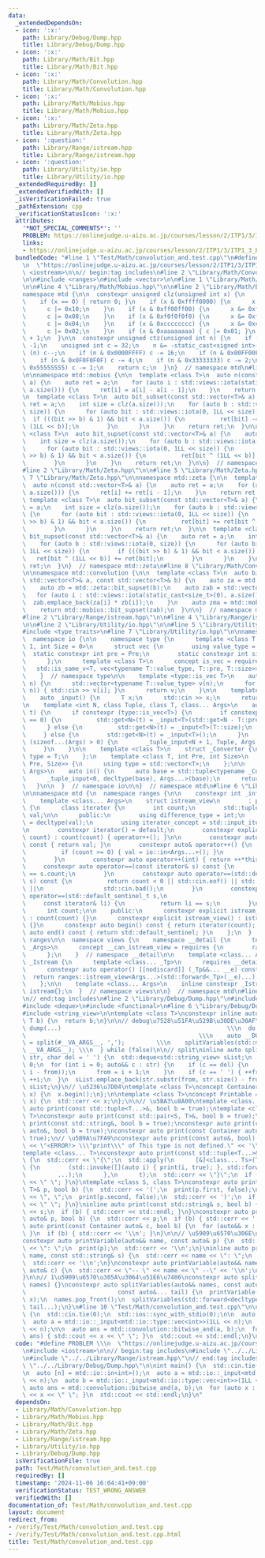```yaml
---
data:
  _extendedDependsOn:
  - icon: ':x:'
    path: Library/Debug/Dump.hpp
    title: Library/Debug/Dump.hpp
  - icon: ':x:'
    path: Library/Math/Bit.hpp
    title: Library/Math/Bit.hpp
  - icon: ':x:'
    path: Library/Math/Convolution.hpp
    title: Library/Math/Convolution.hpp
  - icon: ':x:'
    path: Library/Math/Mobius.hpp
    title: Library/Math/Mobius.hpp
  - icon: ':x:'
    path: Library/Math/Zeta.hpp
    title: Library/Math/Zeta.hpp
  - icon: ':question:'
    path: Library/Range/istream.hpp
    title: Library/Range/istream.hpp
  - icon: ':question:'
    path: Library/Utility/io.hpp
    title: Library/Utility/io.hpp
  _extendedRequiredBy: []
  _extendedVerifiedWith: []
  _isVerificationFailed: true
  _pathExtension: cpp
  _verificationStatusIcon: ':x:'
  attributes:
    '*NOT_SPECIAL_COMMENTS*': ''
    PROBLEM: https://onlinejudge.u-aizu.ac.jp/courses/lesson/2/ITP1/3/ITP1_3_B
    links:
    - https://onlinejudge.u-aizu.ac.jp/courses/lesson/2/ITP1/3/ITP1_3_B
  bundledCode: "#line 1 \"Test/Math/convolution_and.test.cpp\"\n#define PROBLEM \\\
    \n  \"https://onlinejudge.u-aizu.ac.jp/courses/lesson/2/ITP1/3/ITP1_3_B\"\n#include\
    \ <iostream>\n\n// begin:tag includes\n#line 2 \"Library/Math/Convolution.hpp\"\
    \n\n#include <ranges>\n#include <vector>\n\n#line 1 \"Library/Math/Mobius.hpp\"\
    \n\n#line 4 \"Library/Math/Mobius.hpp\"\n\n#line 2 \"Library/Math/Bit.hpp\"\n\n\
    namespace mtd {\n\n  constexpr unsigned clz(unsigned int x) {\n    int c = 0;\n\
    \    if (x == 0) { return 0; }\n    if (x & 0xffff0000) {\n      x &= 0xffff0000;\n\
    \      c |= 0x10;\n    }\n    if (x & 0xff00ff00) {\n      x &= 0xff00ff00;\n\
    \      c |= 0x08;\n    }\n    if (x & 0xf0f0f0f0) {\n      x &= 0xf0f0f0f0;\n\
    \      c |= 0x04;\n    }\n    if (x & 0xcccccccc) {\n      x &= 0xcccccccc;\n\
    \      c |= 0x02;\n    }\n    if (x & 0xaaaaaaaa) { c |= 0x01; }\n    return c\
    \ + 1;\n  }\n\n  constexpr unsigned ctz(unsigned int n) {\n    if (!n) return\
    \ -1;\n    unsigned int c = 32;\n    n &= -static_cast<signed int>(n);\n    if\
    \ (n) c--;\n    if (n & 0x0000FFFF) c -= 16;\n    if (n & 0x00FF00FF) c -= 8;\n\
    \    if (n & 0x0F0F0F0F) c -= 4;\n    if (n & 0x33333333) c -= 2;\n    if (n &\
    \ 0x55555555) c -= 1;\n    return c;\n  }\n}  // namespace mtd\n#line 6 \"Library/Math/Mobius.hpp\"\
    \n\nnamespace mtd::mobius {\n\n  template <class T>\n  auto n(const std::vector<T>&\
    \ a) {\n    auto ret = a;\n    for (auto i : std::views::iota(static_cast<size_t>(1),\
    \ a.size())) {\n      ret[i] = a[i] - a[i - 1];\n    }\n    return ret;\n  }\n\
    \n  template <class T>\n  auto bit_subset(const std::vector<T>& a) {\n    auto\
    \ ret = a;\n    int size = clz(a.size());\n    for (auto b : std::views::iota(0,\
    \ size)) {\n      for (auto bit : std::views::iota(0, 1LL << size)) {\n      \
    \  if (((bit >> b) & 1) && bit < a.size()) {\n          ret[bit] -= ret[bit ^\
    \ (1LL << b)];\n        }\n      }\n    }\n    return ret;\n  }\n\n  template\
    \ <class T>\n  auto bit_supset(const std::vector<T>& a) {\n    auto ret = a;\n\
    \    int size = clz(a.size());\n    for (auto b : std::views::iota(0, size)) {\n\
    \      for (auto bit : std::views::iota(0, 1LL << size)) {\n        if (((bit\
    \ >> b) & 1) && bit < a.size()) {\n          ret[bit ^ (1LL << b)] -= ret[bit];\n\
    \        }\n      }\n    }\n    return ret;\n  }\n\n}  // namespace mtd::mobius\n\
    #line 2 \"Library/Math/Zeta.hpp\"\n\n#line 5 \"Library/Math/Zeta.hpp\"\n\n#line\
    \ 7 \"Library/Math/Zeta.hpp\"\n\nnamespace mtd::zeta {\n\n  template <class T>\n\
    \  auto n(const std::vector<T>& a) {\n    auto ret = a;\n    for (auto i : std::views::iota(static_cast<size_t>(1),\
    \ a.size())) {\n      ret[i] += ret[i - 1];\n    }\n    return ret;\n  }\n\n \
    \ template <class T>\n  auto bit_subset(const std::vector<T>& a) {\n    auto ret\
    \ = a;\n    int size = clz(a.size());\n    for (auto b : std::views::iota(0, size))\
    \ {\n      for (auto bit : std::views::iota(0, 1LL << size)) {\n        if (((bit\
    \ >> b) & 1) && bit < a.size()) {\n          ret[bit] += ret[bit ^ (1LL << b)];\n\
    \        }\n      }\n    }\n    return ret;\n  }\n\n  template <class T>\n  auto\
    \ bit_supset(const std::vector<T>& a) {\n    auto ret = a;\n    int size = clz(a.size());\n\
    \    for (auto b : std::views::iota(0, size)) {\n      for (auto bit : std::views::iota(0,\
    \ 1LL << size)) {\n        if (((bit >> b) & 1) && bit < a.size()) {\n       \
    \   ret[bit ^ (1LL << b)] += ret[bit];\n        }\n      }\n    }\n    return\
    \ ret;\n  }\n}  // namespace mtd::zeta\n#line 8 \"Library/Math/Convolution.hpp\"\
    \n\nnamespace mtd::convolution {\n\n  template <class T>\n  auto bitwise_and(const\
    \ std::vector<T>& a, const std::vector<T>& b) {\n    auto za = mtd::zeta::bit_supset(a);\n\
    \    auto zb = mtd::zeta::bit_supset(b);\n    auto zab = std::vector<T>();\n \
    \   for (auto i : std::views::iota(static_cast<size_t>(0), a.size())) {\n    \
    \  zab.emplace_back(za[i] * zb[i]);\n    }\n    auto zma = mtd::mobius::bit_supset(za);\n\
    \    return mtd::mobius::bit_supset(zab);\n  }\n\n}  // namespace mtd::convolution\n\
    #line 2 \"Library/Range/istream.hpp\"\n\n#line 4 \"Library/Range/istream.hpp\"\
    \n\n#line 2 \"Library/Utility/io.hpp\"\n\n#line 5 \"Library/Utility/io.hpp\"\n\
    #include <type_traits>\n#line 7 \"Library/Utility/io.hpp\"\n\nnamespace mtd {\n\
    \  namespace io {\n\n    namespace type {\n      template <class T, int Pre =\
    \ 1, int Size = 0>\n      struct vec {\n        using value_type = T;\n      \
    \  static constexpr int pre = Pre;\n        static constexpr int size = Size;\n\
    \      };\n      template <class T>\n      concept is_vec = requires {\n     \
    \   std::is_same_v<T, vec<typename T::value_type, T::pre, T::size>>;\n      };\n\
    \    }  // namespace type\n\n    template <type::is_vec T>\n    auto _input(int\
    \ n) {\n      std::vector<typename T::value_type> v(n);\n      for (auto i : std::views::iota(0,\
    \ n)) { std::cin >> v[i]; }\n      return v;\n    }\n\n    template <class T>\n\
    \    auto _input() {\n      T x;\n      std::cin >> x;\n      return x;\n    }\n\
    \n    template <int N, class Tuple, class T, class... Args>\n    auto _tuple_input(Tuple&\
    \ t) {\n      if constexpr (type::is_vec<T>) {\n        if constexpr (T::size\
    \ == 0) {\n          std::get<N>(t) = _input<T>(std::get<N - T::pre>(t));\n  \
    \      } else {\n          std::get<N>(t) = _input<T>(T::size);\n        }\n \
    \     } else {\n        std::get<N>(t) = _input<T>();\n      }\n      if constexpr\
    \ (sizeof...(Args) > 0) {\n        _tuple_input<N + 1, Tuple, Args...>(t);\n \
    \     }\n    }\n\n    template <class T>\n    struct _Converter {\n      using\
    \ type = T;\n    };\n    template <class T, int Pre, int Size>\n    struct _Converter<type::vec<T,\
    \ Pre, Size>> {\n      using type = std::vector<T>;\n    };\n\n    template <class...\
    \ Args>\n    auto in() {\n      auto base = std::tuple<typename _Converter<Args>::type...>();\n\
    \      _tuple_input<0, decltype(base), Args...>(base);\n      return base;\n \
    \   }\n\n  }  // namespace io\n\n}  // namespace mtd\n#line 6 \"Library/Range/istream.hpp\"\
    \n\nnamespace mtd {\n  namespace ranges {\n\n    constexpr int _inf = 1e9;\n\n\
    \    template <class... Args>\n    struct istream_view\n        : public std::ranges::view_interface<istream_view<Args...>>\
    \ {\n      class iterator {\n        int count;\n        std::tuple<typename io::_Converter<Args>::type...>\
    \ val;\n\n      public:\n        using difference_type = int;\n        using value_type\
    \ = decltype(val);\n        using iterator_concept = std::input_iterator_tag;\n\
    \n        constexpr iterator() = default;\n        constexpr explicit iterator(int\
    \ count) : count(count) { operator++(); }\n\n        constexpr auto operator*()\
    \ const { return val; }\n        constexpr auto& operator++() {\n          --count;\n\
    \          if (count >= 0) { val = io::in<Args...>(); }\n          return *this;\n\
    \        }\n        constexpr auto operator++(int) { return ++*this; }\n\n   \
    \     constexpr auto operator==(const iterator& s) const {\n          return count\
    \ == s.count;\n        }\n        constexpr auto operator==(std::default_sentinel_t\
    \ s) const {\n          return count < 0 || std::cin.eof() || std::cin.fail()\
    \ ||\n                 std::cin.bad();\n        }\n        constexpr friend auto\
    \ operator==(std::default_sentinel_t s,\n                                    \
    \     const iterator& li) {\n          return li == s;\n        }\n      };\n\n\
    \      int count;\n\n    public:\n      constexpr explicit istream_view(int count)\
    \ : count(count) {}\n      constexpr explicit istream_view() : istream_view(_inf)\
    \ {}\n      constexpr auto begin() const { return iterator(count); }\n      constexpr\
    \ auto end() const { return std::default_sentinel; }\n    };\n  }  // namespace\
    \ ranges\n\n  namespace views {\n    namespace __detail {\n      template <typename...\
    \ _Args>\n      concept __can_istream_view = requires {\n        ranges::istream_view(std::declval<_Args>()...);\n\
    \      };\n    }  // namespace __detail\n\n    template <class... Args>\n    struct\
    \ _Istream {\n      template <class... _Tp>\n      requires __detail::__can_istream_view<_Tp...>\n\
    \      constexpr auto operator() [[nodiscard]] (_Tp&&... __e) const {\n      \
    \  return ranges::istream_view<Args...>(std::forward<_Tp>(__e)...);\n      }\n\
    \    };\n\n    template <class... Args>\n    inline constexpr _Istream<Args...>\
    \ istream{};\n  }  // namespace views\n\n}  // namespace mtd\n#line 8 \"Test/Math/convolution_and.test.cpp\"\
    \n// end:tag includes\n#line 2 \"Library/Debug/Dump.hpp\"\n#include <concepts>\n\
    #include <deque>\n#include <functional>\n#line 6 \"Library/Debug/Dump.hpp\"\n\
    #include <string_view>\n\ntemplate <class T>\nconstexpr inline auto d_val(T a,\
    \ T b) {\n  return b;\n}\n\n// debug\u7528\u51FA\u529B\u30DE\u30AF\u30ED\n#define\
    \ dump(...)                                               \\\n  do {         \
    \                                                 \\\n    auto __DUMP_NAME_LIST__\
    \ = split(#__VA_ARGS__, ',');         \\\n    splitVariables(std::move(__DUMP_NAME_LIST__),\
    \ __VA_ARGS__); \\\n  } while (false)\n\n// split\ninline auto split(std::string_view\
    \ str, char del = ' ') {\n  std::deque<std::string_view> sList;\n  int from =\
    \ 0;\n  for (int i = 0; auto&& c : str) {\n    if (c == del) {\n      sList.emplace_back(str.substr(from,\
    \ i - from));\n      from = i + 1;\n    }\n    if (c == ' ') { ++from; }\n   \
    \ ++i;\n  }\n  sList.emplace_back(str.substr(from, str.size() - from));\n  return\
    \ sList;\n}\n// \u5236\u7D04\ntemplate <class T>\nconcept Container = requires(T\
    \ x) {\n  x.begin();\n};\n\ntemplate <class T>\nconcept Printable = requires(T\
    \ x) {\n  std::cerr << x;\n};\n\n// \u5BA3\u8A00\ntemplate <class... T>\nconstexpr\
    \ auto print(const std::tuple<T...>&, bool b = true);\ntemplate <class S, class\
    \ T>\nconstexpr auto print(const std::pair<S, T>&, bool b = true);\ninline auto\
    \ print(const std::string&, bool b = true);\nconstexpr auto print(const Printable\
    \ auto&, bool b = true);\nconstexpr auto print(const Container auto&, bool b =\
    \ true);\n// \u5B9A\u7FA9\nconstexpr auto print(const auto&, bool) {\n  std::cerr\
    \ << \"<ERROR!> \\\"print\\\" of This type is not defined.\" << '\\n';\n}\n\n\
    template <class... T>\nconstexpr auto print(const std::tuple<T...>& t, bool b)\
    \ {\n  std::cerr << \"{\";\n  std::apply(\n      [&]<class... Ts>(Ts&&... elems)\
    \ {\n        (std::invoke([](auto i) { print(i, true); }, std::forward<Ts>(elems)),\n\
    \         ...);\n      },\n      t);\n  std::cerr << \"}\";\n  if (b) { std::cerr\
    \ << \" \"; }\n}\ntemplate <class S, class T>\nconstexpr auto print(const std::pair<S,\
    \ T>& p, bool b) {\n  std::cerr << '(';\n  print(p.first, false);\n  std::cerr\
    \ << \", \";\n  print(p.second, false);\n  std::cerr << ')';\n  if (b) { std::cerr\
    \ << \" \"; }\n}\ninline auto print(const std::string& s, bool b) {\n  std::cerr\
    \ << s;\n  if (b) { std::cerr << std::endl; }\n}\nconstexpr auto print(const Printable\
    \ auto& p, bool b) {\n  std::cerr << p;\n  if (b) { std::cerr << ' '; }\n}\nconstexpr\
    \ auto print(const Container auto& c, bool b) {\n  for (auto&& x : c) { print(x);\
    \ }\n  if (b) { std::cerr << '\\n'; }\n}\n\n// \u5909\u6570\u306E\u51FA\u529B\n\
    constexpr auto printVariable(auto&& name, const auto& p) {\n  std::cerr << name\
    \ << \": \";\n  print(p);\n  std::cerr << '\\n';\n}\ninline auto printVariable(auto&&\
    \ name, const std::string& s) {\n  std::cerr << name << \": \";\n  print(s);\n\
    \  std::cerr << '\\n';\n}\nconstexpr auto printVariable(auto&& name, const Container\
    \ auto& c) {\n  std::cerr << \"-- \" << name << \" --\" << '\\n';\n  print(c);\n\
    }\n\n// 1\u5909\u6570\u305A\u3064\u51E6\u7406\nconstexpr auto splitVariables(auto&&\
    \ names) {}\nconstexpr auto splitVariables(auto&& names, const auto& x,\n    \
    \                          const auto&... tail) {\n  printVariable(names.front(),\
    \ x);\n  names.pop_front();\n  splitVariables(std::forward<decltype(names)>(names),\
    \ tail...);\n}\n#line 10 \"Test/Math/convolution_and.test.cpp\"\n\nint main()\
    \ {\n  std::cin.tie(0);\n  std::ios::sync_with_stdio(0);\n\n  auto [n] = mtd::io::in<int>();\n\
    \  auto a = mtd::io::_input<mtd::io::type::vec<int>>(1LL << n);\n  auto b = mtd::io::_input<mtd::io::type::vec<int>>(1LL\
    \ << n);\n\n  auto ans = mtd::convolution::bitwise_and(a, b);\n  for (auto x :\
    \ ans) { std::cout << x << \" \"; }\n  std::cout << std::endl;\n}\n"
  code: "#define PROBLEM \\\n  \"https://onlinejudge.u-aizu.ac.jp/courses/lesson/2/ITP1/3/ITP1_3_B\"\
    \n#include <iostream>\n\n// begin:tag includes\n#include \"../../Library/Math/Convolution.hpp\"\
    \n#include \"../../Library/Range/istream.hpp\"\n// end:tag includes\n#include\
    \ \"../../Library/Debug/Dump.hpp\"\n\nint main() {\n  std::cin.tie(0);\n  std::ios::sync_with_stdio(0);\n\
    \n  auto [n] = mtd::io::in<int>();\n  auto a = mtd::io::_input<mtd::io::type::vec<int>>(1LL\
    \ << n);\n  auto b = mtd::io::_input<mtd::io::type::vec<int>>(1LL << n);\n\n \
    \ auto ans = mtd::convolution::bitwise_and(a, b);\n  for (auto x : ans) { std::cout\
    \ << x << \" \"; }\n  std::cout << std::endl;\n}\n"
  dependsOn:
  - Library/Math/Convolution.hpp
  - Library/Math/Mobius.hpp
  - Library/Math/Bit.hpp
  - Library/Math/Zeta.hpp
  - Library/Range/istream.hpp
  - Library/Utility/io.hpp
  - Library/Debug/Dump.hpp
  isVerificationFile: true
  path: Test/Math/convolution_and.test.cpp
  requiredBy: []
  timestamp: '2024-11-06 16:04:41+09:00'
  verificationStatus: TEST_WRONG_ANSWER
  verifiedWith: []
documentation_of: Test/Math/convolution_and.test.cpp
layout: document
redirect_from:
- /verify/Test/Math/convolution_and.test.cpp
- /verify/Test/Math/convolution_and.test.cpp.html
title: Test/Math/convolution_and.test.cpp
---
```

